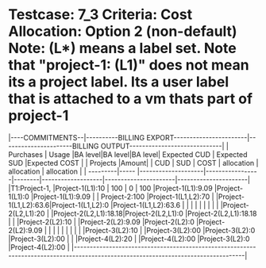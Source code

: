 Testcase: 7_3
Criteria: Cost Allocation: Option 2 (non-default)
Note: (L*) means a label set. Note that "project-1: (L1)" does not mean its a project label. 
Its a user label that is attached to a vm thats part of project-1
========


|----COMMITMENTS--|----------BILLING EXPORT-----------------------|----------------------BILLING OUTPUT-----------------------------|
|     Purchases   |     Usage          |BA level|BA level|BA level| Expected CUD      |  Expected SUD        |Expected COST         |
| Projects |Amount|                    |  CUD   |  SUD   | COST   |  allocation       |   allocation         | allocation           |
| ---------|----- |--------------------|-----------------|--------|-------------------|----------------------|----------------------|
|T1:Project-1,    |Project-1(L1):10    |   100  |  0    |  100    |Project-1(L1):9.09 |Project-1(L1):0       |Project-1(L1):9.09      |
|   Project-2:100 |Project-1(L1,L2):70 |                          |Project-1(L1,L2):63.6|Project-1(L1,L2):0    |Project-1(L1,L2):63.6   |
|                 |                    |                          |                   |                      |                      |
|                 |Project-2(L2,L1):20 |                          |Project-2(L2,L1):18.18|Project-2(L2,L1):0    |Project-2(L2,L1):18.18   |
|                 |Project-2(L2):10    |                          |Project-2(L2):9.09   |Project-2(L2):0       |Project-2(L2):9.09      |
|                 |                    |                          |                   |                      |                      |
|                 |Project-3(L2):10    |                          |Project-3(L2):00   |Project-3(L2):0      |Project-3(L2):00       |
|                 |Project-4(L2):20    |                          |Project-4(L2):00   |Project-3(L2):0      |Project-4(L2):00       |
|-----------------------------------------------------------------------------------------------------------------------------------|

